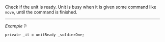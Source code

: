 Check if the unit is ready. Unit is busy when it is given some command like `move`, until the command is finished.


---
*Example 1:*
```sqf
private _it = unitReady _soldierOne;
```